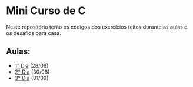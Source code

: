 # Mini Curso de C

Neste repositório terão os códigos dos exercícios feitos durante as aulas e os desafios para casa.

## Aulas: 
- [1° Dia](https://github.com/gabryeleite/MiniCursoC/tree/main/Aula%2001) (28/08)
- [2° Dia](https://github.com/gabryeleite/MiniCursoC/tree/main/Aula%2002) (30/08)
- [3° Dia](https://github.com/gabryeleite/MiniCursoC/tree/main/Aula%2003) (01/09)
